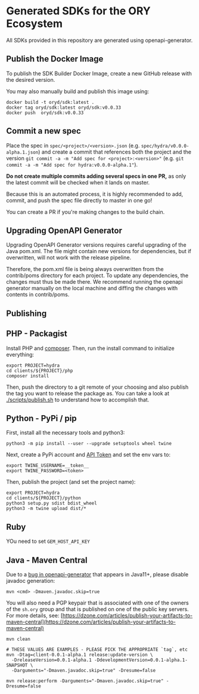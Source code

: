 # Generated SDKs for the ORY Ecosystem

All SDKs provided in this repository are generated using openapi-generator.

## Publish the Docker Image

To publish the SDK Builder Docker Image, create a new GitHub release with the desired version.

You may also manually build and publish this image using:

```shell script
docker build -t oryd/sdk:latest .
docker tag oryd/sdk:latest oryd/sdk:v0.0.33
docker push  oryd/sdk:v0.0.33
```

## Commit a new spec

Place the spec in `spec/<project>/<version>.json` (e.g. `spec/hydra/v0.0.0-alpha.1.json`) and create a commit that
references both the project and the version `git commit -a -m "Add spec for <project>:<version>"`
(e.g. `git commit -a -m "Add spec for hydra:v0.0.0-alpha.1"`).

**Do not create multiple commits adding several specs in one PR,** as only the latest commit will be checked when it
lands on master.

Because this is an automated process, it is highly recommended to add, commit, and push the spec file directly to master
in one go!

You can create a PR if you're making changes to the build chain.

## Upgrading OpenAPI Generator

Upgrading OpenAPI Generator versions requires careful upgrading of the Java pom.xml. The file might contain new versions
for dependencies, but if overwritten, will not work with the release pipeline.

Therefore, the pom.xml file is being always overwritten from the contrib/poms directory for each project. To update any
dependencies, the changes must thus be made there. We recommend running the openapi generator manually on the local
machine and diffing the changes with contents in contrib/poms.

## Publishing

## PHP - Packagist

Install PHP and [composer](https://packagist.org). Then, run the install command to initialize everything:

```shell script
export PROJECT=hydra
cd clients/${PROJECT}/php
composer install
```

Then, push the directory to a git remote of your choosing and also publish the tag you want to release the package as.
You can take a look at [./scripts/publish.sh](./scripts/publish.sh) to understand how to accomplish that.

## Python - PyPi / pip

First, install all the necessary tools and python3:

```shell script
python3 -m pip install --user --upgrade setuptools wheel twine
```

Next, create a PyPi account and [API Token](https://pypi.org/manage/account/)
and set the env vars to:

```shell script
export TWINE_USERNAME=__token__
export TWINE_PASSWORD=<token>
```

Then, publish the project (and set the project name):

```shell script
export PROJECT=hydra
cd clients/${PROJECT}/python
python3 setup.py sdist bdist_wheel
python3 -m twine upload dist/*
```

## Ruby

YOu need to set `GEM_HOST_API_KEY`

## Java - Maven Central

Due to a [bug in openapi-generator](https://github.com/OpenAPITools/openapi-generator/issues/3272)
that appears in Java11+, please disable javadoc generation:

```shell
mvn <cmd> -Dmaven.javadoc.skip=true
```

You will also need a PGP keypair that is associated with one of the owners of the `sh.ory` group and that is published
on one of the public key servers. For more details,
see: [https://dzone.com/articles/publish-your-artifacts-to-maven-central](https://dzone.com/articles/publish-your-artifacts-to-maven-central)

```shell script
mvn clean

# THESE VALUES ARE EXAMPLES - PLEASE PICK THE APPROPRIATE `tag`, etc
mvn -Dtag=client-0.0.1-alpha.1 release:update-version \
  -DreleaseVersion=0.0.1-alpha.1 -DdevelopmentVersion=0.0.1-alpha.1-SNAPSHOT \
  -Darguments="-Dmaven.javadoc.skip=true" -Dresume=false

mvn release:perform -Darguments="-Dmaven.javadoc.skip=true" -Dresume=false
```
